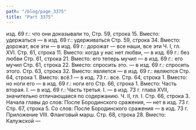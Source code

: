 ```yaml
---
path: "/blog/page_3375"
title: "Part 3375"
---
```


изд. 69 г.: что они доказывали то,
Стр. 59, строка 15.
Вместо: удержаться — в изд. 69 г.: удерживаться
Стр. 59, строка 34.
Вместо: дорожат, все эти — в изд. 69 г.: дорожат — все наши, все эти
Ч. I, гл. XVI.
Стр. 61, строка 11.
Вместо: когда у нас нет любви, — в изд. 69 г.: без любви
Стр. 61, строка 21.
Вместо: его теперь мучил — в изд. 69 г.: его мучил
Стр. 61, строка 22.
Вместо: спросить это. — в изд. 69 г.: спросить этого.
Стр. 63, строка 32.
Вместо: является — в изд. 69 г.: являются
Стр. 64, строка 1.
Вместо: всё.1 — в изд. 73 г.: все.
Стр. 64, строка 1.
Вместо: но ноги его — в изд. 69 г.: ноги его
Стр. 66, строка 1.
Вместо: Часть вторая. I. — в изд. 69 г.: Часть третья. I. — в изд. 73 г. глава XVII, значительно отличающаяся по содержанию.
Ч. II, гл. I.
Стр. 66, строка 3.
Начала главы до слов: После Бородинского сражения, — нет в изд. 73 г.
Стр. 67, строка 5.
Со слов: После Бородинского сражения — в изд. 73 г. Приложение VIII. Фланговый марш.
Стр. 68, строка 28.
Вместо: Калужской — 
